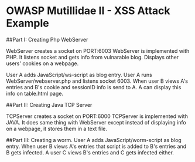 # OWASP Mutillidae II - XSS Attack Example

##Part I: Creating Php WebServer

WebServer creates a socket on PORT:6003
WebServer is implemented with PHP.
It listens socket and gets info from vulnarable blog. Displays other users' cookies 
on a webpage.

User A adds JavaScript/ws-script as blog entry. User A runs WebServer/webserver.php and listens socket 6003. When user B views A's entries and B's cookie and sessionID info is send to A. A can display this info on table.html page. 

##Part II: Creating Java TCP Server

TCPServer creates a socket on PORT:6000
TCPServer is implemented with JAVA.
It does same thing with WebServer except instead of displaying info on a webpage, it stores them in a text file.


##Part III: Creating a worm.
User A adds JavaScript/worm-script as blog entry. When user B views A's entries that script is added to B's entries and B gets infected. A user C views B's entries and C gets infected either.
